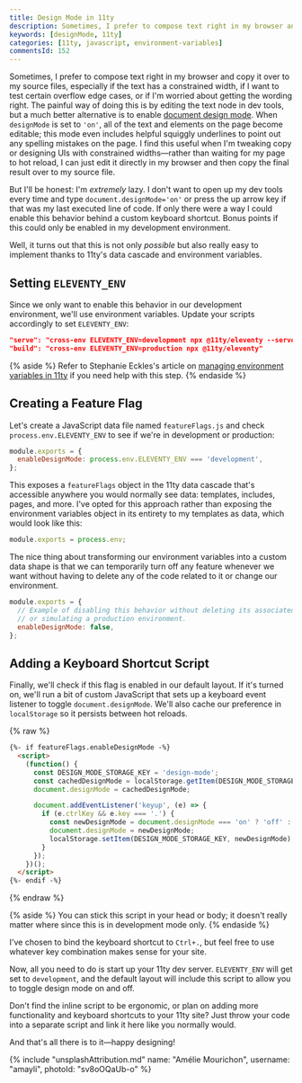 ```yaml
---
title: Design Mode in 11ty
description: Sometimes, I prefer to compose text right in my browser and copy it over to my source files. In 11ty, we can enable this behind a keyboard shortcut in our development environment using environment variables.
keywords: [designMode, 11ty]
categories: [11ty, javascript, environment-variables]
commentsId: 152
---
```


Sometimes, I prefer to compose text right in my browser and copy it over to my source files, especially if the text has a constrained width, if I want to test certain overflow edge cases, or if I'm worried about getting the wording right. The painful way of doing this is by editing the text node in dev tools, but a much better alternative is to enable [document design mode](https://developer.mozilla.org/en-US/docs/Web/API/Document/designMode). When `designMode` is set to `'on'`, all of the text and elements on the page become editable; this mode even includes helpful squiggly underlines to point out any spelling mistakes on the page. I find this useful when I'm tweaking copy or designing UIs with constrained widths—rather than waiting for my page to hot reload, I can just edit it directly in my browser and then copy the final result over to my source file.

But I'll be honest: I'm *extremely* lazy. I don't want to open up my dev tools every time and type `document.designMode='on'` or press the up arrow key if that was my last executed line of code. If only there were a way I could enable this behavior behind a custom keyboard shortcut. Bonus points if this could only be enabled in my development environment.

Well, it turns out that this is not only *possible* but also really easy to implement thanks to 11ty's data cascade and environment variables.

## Setting `ELEVENTY_ENV`

Since we only want to enable this behavior in our development environment, we'll use environment variables. Update your scripts accordingly to set `ELEVENTY_ENV`:

```json {data-copyable=true}
"serve": "cross-env ELEVENTY_ENV=development npx @11ty/eleventy --serve --incremental",
"build": "cross-env ELEVENTY_ENV=production npx @11ty/eleventy"
```

{% aside %}
  Refer to Stephanie Eckles's article on [managing environment variables in 11ty](https://11ty.rocks/tips/env-variables/) if you need help with this step.
{% endaside %}

## Creating a Feature Flag

Let's create a JavaScript data file named `featureFlags.js` and check `process.env.ELEVENTY_ENV` to see if we're in development or production:

```js {data-file="src/_data/featureFlags.js" data-copyable=true}
module.exports = {
  enableDesignMode: process.env.ELEVENTY_ENV === 'development',
};
```

This exposes a `featureFlags` object in the 11ty data cascade that's accessible anywhere you would normally see data: templates, includes, pages, and more. I've opted for this approach rather than exposing the environment variables object in its entirety to my templates as data, which would look like this:

```js
module.exports = process.env;
```

The nice thing about transforming our environment variables into a custom data shape is that we can temporarily turn off any feature whenever we want without having to delete any of the code related to it or change our environment.

```js {data-file="src/_data/featureFlags.js" data-copyable=true}
module.exports = {
  // Example of disabling this behavior without deleting its associated logic
  // or simulating a production environment.
  enableDesignMode: false,
};
```

## Adding a Keyboard Shortcut Script

Finally, we'll check if this flag is enabled in our default layout. If it's turned on, we'll run a bit of custom JavaScript that sets up a keyboard event listener to toggle `document.designMode`. We'll also cache our preference in `localStorage` so it persists between hot reloads.

{% raw %}
```html {data-file="src/_layouts/default.html" data-copyable=true}
{%- if featureFlags.enableDesignMode -%}
  <script>
    (function() {
      const DESIGN_MODE_STORAGE_KEY = 'design-mode';
      const cachedDesignMode = localStorage.getItem(DESIGN_MODE_STORAGE_KEY);
      document.designMode = cachedDesignMode;

      document.addEventListener('keyup', (e) => {
        if (e.ctrlKey && e.key === '.') {
          const newDesignMode = document.designMode === 'on' ? 'off' : 'on';
          document.designMode = newDesignMode;
          localStorage.setItem(DESIGN_MODE_STORAGE_KEY, newDesignMode);
        }
      });
    })();
  </script>
{%- endif -%}
```
{% endraw %}

{% aside %}
  You can stick this script in your head or body; it doesn't really matter where since this is in development mode only.
{% endaside %}

I've chosen to bind the keyboard shortcut to `Ctrl+.`, but feel free to use whatever key combination makes sense for your site.

Now, all you need to do is start up your 11ty dev server. `ELEVENTY_ENV` will get set to `development`, and the default layout will include this script to allow you to toggle design mode on and off.

Don't find the inline script to be ergonomic, or plan on adding more functionality and keyboard shortcuts to your 11ty site? Just throw your code into a separate script and link it here like you normally would.

And that's all there is to it—happy designing!

{% include "unsplashAttribution.md" name: "Amélie Mourichon", username: "amayli", photoId: "sv8oOQaUb-o" %}
